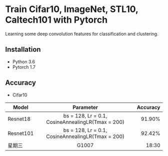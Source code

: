 # Train Cifar10, ImageNet, STL10, Caltech101 with Pytorch
Learning some deep convolution features for classification and clustering.
## Installation
* Python 3.6 
* Pytorch 1.7

## Accuracy
* Cifar10

| Model         | Parameter                                                       | Accuracy     |  
| ------------- |:-------------:                                                  | -----:       | 
|  Resnet18     |bs = 128, Lr = 0.1, CosineAnnealingLR(Tmax = 200)                | 91.90%       |
|  Resnet101    |bs = 128, Lr = 0.1, CosineAnnealingLR(Tmax = 200)                | 92.42%       |
|  星期三        | G1007                                                           |   18:30      |                  

